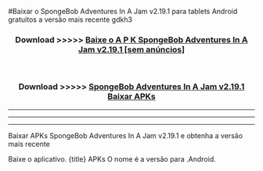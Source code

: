 #Baixar o SpongeBob Adventures In A Jam v2.19.1  para tablets Android gratuitos a versão mais recente gdkh3


<div align="center">
<h3>Download >>>>> <a href="https://pt-web.web.app/?pt= SpongeBob Adventures In A Jam v2.19.1">Baixe o A P K SpongeBob Adventures In A Jam v2.19.1 [sem anúncios]</a></h3><br>

<h3>Download >>>>> <a href="https://pt-web.web.app/?pt= SpongeBob Adventures In A Jam v2.19.1">SpongeBob Adventures In A Jam v2.19.1 Baixar APKs</a></h3>
</div>

----------------------------------------------------------

----------------------------------------------------------

----------------------------------------------------------

Baixar APKs SpongeBob Adventures In A Jam v2.19.1 e obtenha a versão mais recente

Baixe o aplicativo. {title} APKs O nome é a versão para .Android.


